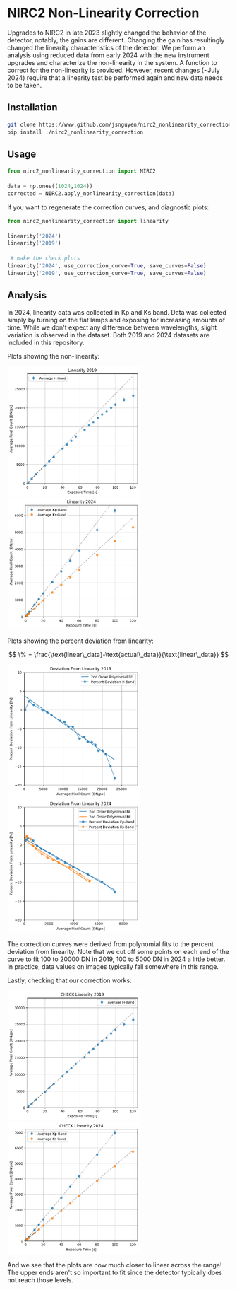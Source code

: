 # NIRC2 Non-Linearity Correction

Upgrades to NIRC2 in late 2023 slightly changed the behavior of the detector, notably, the gains are different. Changing the gain has resultingly changed the linearity characteristics of the detector. We perform an analysis using reduced data from early 2024 with the new instrument upgrades and characterize the non-linearity in the system. A function to correct for the non-linearity is provided. However, recent changes (~July 2024) require that a linearity test be performed again and new data needs to be taken.

## Installation

``` bash
git clone https://www.github.com/jsnguyen/nirc2_nonlinearity_correction
pip install ./nirc2_nonlinearity_correction
```

## Usage

``` python
from nirc2_nonlinearity_correction import NIRC2

data = np.ones((1024,1024))
corrected = NIRC2.apply_nonlinearity_correction(data)
```

If you want to regenerate the correction curves, and diagnostic plots:

``` python
from nirc2_nonlinearity_correction import linearity

linearity('2024')
linearity('2019')

 # make the check plots
linearity('2024', use_correction_curve=True, save_curves=False)
linearity('2019', use_correction_curve=True, save_curves=False)
```

## Analysis

In 2024, linearity data was collected in Kp and Ks band. Data was collected simply by turning on the flat lamps and exposing for increasing amounts of time. While we don't expect any difference between wavelengths, slight variation is observed in the dataset. Both 2019 and 2024 datasets are included in this repository.

Plots showing the non-linearity:

<div>
    <img src="plots/linearity_2019.png" alt="linearity 2019 plot" width="300"/>
    <img src="plots/linearity_2024.png" alt="linearity 2024 plot" width="300"/>
</div>

Plots showing the percent deviation from linearity:

$$ \% = \frac{\text{linear\_data}-\text{actual\_data}}{\text{linear\_data}} $$

<div>
    <img src="plots/linearity_diff_2019.png" alt="diff 2019 plot" width="300"/>
    <img src="plots/linearity_diff_2024.png" alt="diff 2024 plot" width="300"/>
</div>

The correction curves were derived from polynomial fits to the percent deviation from linearity. Note that we cut off some points on each end of the curve to fit 100 to 20000 DN in 2019, 100 to 5000 DN in 2024 a little better. In practice, data values on images typically fall somewhere in this range.

Lastly, checking that our correction works:
<div>
    <img src="plots/CHECK_linearity_2019.png" alt="check linearity 2019 plot" width="300"/>
    <img src="plots/CHECK_linearity_2024.png" alt="check linearity 2024 plot" width="300"/>
</div>

And we see that the plots are now much closer to linear across the range! The upper ends aren't so important to fit since the detector typically does not reach those levels.
